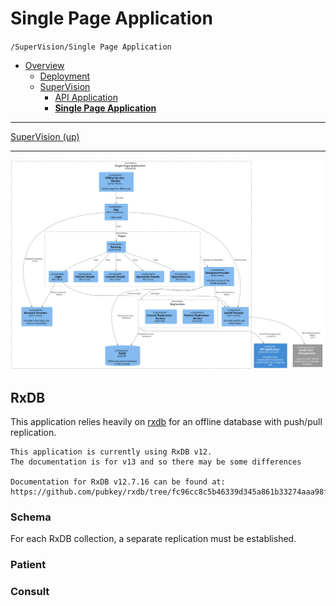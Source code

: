 # Single Page Application

`/SuperVision/Single Page Application`

- [Overview](../../README.md)
  - [Deployment](../../Deployment/README.md)
  - [SuperVision](../../SuperVision/README.md)
    - [API Application](../../SuperVision/API%20Application/README.md)
    - [**Single Page Application**](../../SuperVision/Single%20Page%20Application/README.md)

---

[SuperVision (up)](../../SuperVision/README.md)

---

![diagram](component.svg)

## RxDB

This application relies heavily on [rxdb](https://rxdb.info) for an offline database with push/pull replication.

    This application is currently using RxDB v12.
    The documentation is for v13 and so there may be some differences

    Documentation for RxDB v12.7.16 can be found at:
    https://github.com/pubkey/rxdb/tree/fc96cc8c5b46339d345a861b33274aaa98fda54e

### Schema

For each RxDB collection, a separate replication must be established.

### Patient

### Consult
